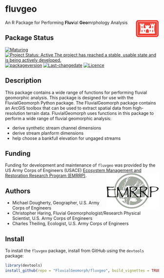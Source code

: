 <!-- rmarkdown v1 -->
<!-- README.md is generated from README.Rmd. Please edit that file -->




# fluvgeo
An R Package for Performing **Fluv**ial **Geo**mrphology Analysis <img src="man/figures/castle.png" align="right" />

## Package Status
[![Maturing](https://img.shields.io/badge/lifecycle-maturing-blue.svg)](https://www.tidyverse.org/lifecycle)
[![Project Status: Active The project has reached a stable, usable state and is being actively developed.](https://www.repostatus.org/badges/latest/active.svg)](https://www.repostatus.org/#active)
[![packageversion](https://img.shields.io/badge/Package%20version-0.1.24-orange.svg?style=flat-square)](commits/master)
[![Last-changedate](https://img.shields.io/badge/last%20change-2020--05--24-yellowgreen.svg)](/commits/master)
[![Licence](https://img.shields.io/badge/licence-CC0-blue.svg)](http://choosealicense.com/licenses/cc0-1.0/)

## Description
This package contains a wide range of functions for performing fluvial 
geomorphic analysis. This package is designed for use with the FluvialGeomorph 
Python package. The FluvialGeomorph package contains an ArcGIS toolbox that can 
be used to extract spatial data from high-resolution terrain data. 
FluvialGeomorph uses functions in this package to perform a wide range of 
fluvial geomorphic analysis:

* derive synthetic stream channel dimensions
* derive stream planform dimensions
* help choose a bankfull elevation for ungaged streams

## Funding
Funding for development and maintenance of `fluvgeo` was provided by the US Army 
Corps of Engineers (USACE) [Ecosystem Management and Restoration
Research Program (EMRRP)](https://emrrp.el.erdc.dren.mil). <img src="man/figures/EMRRP_logo_300.png" align="right" />

## Authors
* Michael Dougherty, Geographer, U.S. Army Corps of Engineers
* Christopher Haring, Fluvial Geomorphologist/Research Physical Scientist, U.S. Army Corps of Engineers
* Charles Theiling, Ecologist, U.S. Army Corps of Engineers

## Install
To install the `fluvgeo` package, install from GitHub using the `devtools` package:

```r
library(devtools)
install_github(repo = "FluvialGeomorph/fluvgeo", build_vignettes = TRUE)
```
